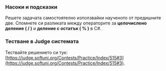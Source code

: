 ### Насоки и подсказки

Решете задачата самостоятелно използвайки наученото от предишните две. Спомнете си разликата между операторите за **целочислено деление ( __/__ )** и **деление с остатък ( __%__ )** в C#.

### Тестване в Judge системата

Тествайте решението си тук: [https://judge.softuni.org/Contests/Practice/Index/515#3](https://judge.softuni.org/Contests/Practice/Index/515#3).
